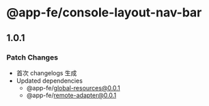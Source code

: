 # @app-fe/console-layout-nav-bar

## 1.0.1

### Patch Changes

- 首次 changelogs 生成
- Updated dependencies
  - @app-fe/global-resources@0.0.1
  - @app-fe/remote-adapter@0.0.1
